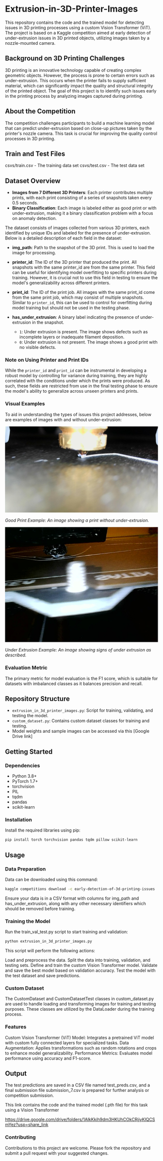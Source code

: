 # Extrusion-in-3D-Printer-Images

This repository contains the code and the trained model for detecting issues in 3D printing processes using a custom Vision Transformer (ViT). The project is based on a Kaggle competition aimed at early detection of under-extrusion issues in 3D printed objects, utilizing images taken by a nozzle-mounted camera.

## Background on 3D Printing Challenges

3D printing is an innovative technology capable of creating complex geometric objects. However, the process is prone to certain errors such as under-extrusion. This occurs when the printer fails to supply sufficient material, which can significantly impact the quality and structural integrity of the printed object. The goal of this project is to identify such issues early in the printing process by analyzing images captured during printing.

## About the Competition

The competition challenges participants to build a machine learning model that can predict under-extrusion based on close-up pictures taken by the printer's nozzle camera. This task is crucial for improving the quality control processes in 3D printing.

## Train and Test Files

csvs/train.csv - The training data set
csvs/test.csv - The test data set

## Dataset Overview

- **Images from 7 Different 3D Printers**: Each printer contributes multiple prints, with each print consisting of a series of snapshots taken every 0.5 seconds.
- **Binary Classification**: Each image is labeled either as good print or with under-extrusion, making it a binary classification problem with a focus on anomaly detection.

The dataset consists of images collected from various 3D printers, each identified by unique IDs and labeled for the presence of under-extrusion. Below is a detailed description of each field in the dataset:

- **img_path**: Path to the snapshot of the 3D print. This is used to load the image for processing.

- **printer_id**: The ID of the 3D printer that produced the print. All snapshots with the same printer_id are from the same printer. This field can be useful for identifying model overfitting to specific printers during training. However, it is crucial not to use this field in testing to ensure the model's generalizability across different printers.

- **print_id**: The ID of the print job. All images with the same print_id come from the same print job, which may consist of multiple snapshots. Similar to `printer_id`, this can be used to control for overfitting during model training but should not be used in the testing phase.

- **has_under_extrusion**: A binary label indicating the presence of under-extrusion in the snapshot.
  - `1`: Under extrusion is present. The image shows defects such as incomplete layers or inadequate filament deposition.
  - `0`: Under extrusion is not present. The image shows a good print with no visible defects.

### Note on Using Printer and Print IDs

While the `printer_id` and `print_id` can be instrumental in developing a robust model by controlling for variance during training, they are highly correlated with the conditions under which the prints were produced. As such, these fields are restricted from use in the final testing phase to ensure the model's ability to generalize across unseen printers and prints.

### Visual Examples

To aid in understanding the types of issues this project addresses, below are examples of images with and without under-extrusion:

![Good Print Example](images/good_print.jpg)

*Good Print Example: An image showing a print without under-extrusion.*

![Under Extrusion Example](images/under_extrusion.jpg)

*Under Extrusion Example: An image showing signs of under extrusion as described.*


### Evaluation Metric

The primary metric for model evaluation is the F1 score, which is suitable for datasets with imbalanced classes as it balances precision and recall.

## Repository Structure

- `extrusion_in_3d_printer_images.py`: Script for training, validating, and testing the model.
- `custom_dataset.py`: Contains custom dataset classes for training and testing.
- Model weights and sample images can be accessed via this [Google Drive link]

## Getting Started

### Dependencies

- Python 3.8+
- PyTorch 1.7+
- torchvision
- PIL
- tqdm
- pandas
- scikit-learn

### Installation

Install the required libraries using pip:

```bash
pip install torch torchvision pandas tqdm pillow scikit-learn
```

## Usage

### Data Preparation

Data can be downloaded using this command:

```bash
kaggle competitions download -c early-detection-of-3d-printing-issues
```

Ensure your data is in a CSV format with columns for img_path and has_under_extrusion, along with any other necessary identifiers which should be removed before training.

### Training the Model

Run the train_val_test.py script to start training and validation:

```bash
python extrusion_in_3d_printer_images.py
```

This script will perform the following actions:

Load and preprocess the data.
Split the data into training, validation, and testing sets.
Define and train the custom Vision Transformer model.
Validate and save the best model based on validation accuracy.
Test the model with the test dataset and save predictions.

### Custom Dataset
The CustomDataset and CustomDatasetTest classes in custom_dataset.py are used to handle loading and transforming images for training and testing purposes. These classes are utilized by the DataLoader during the training process.

### Features
Custom Vision Transformer (ViT) Model: Integrates a pretrained ViT model with custom fully connected layers for specialized tasks.
Data Augmentation: Applies transformations such as random rotations and crops to enhance model generalizability.
Performance Metrics: Evaluates model performance using accuracy and F1-score.

## Output
The test predictions are saved in a CSV file named test_preds.csv, and a final submission file submission_7.csv is prepared for further analysis or competition submission.

This link contains the code and the trained model (.pth file) for this task using a Vision Transformer

https://drive.google.com/drive/folders/1AlkKkih9dm3HKUhCOkCRjjyKlQCSmYez?usp=share_link


### Contributing
Contributions to this project are welcome. Please fork the repository and submit a pull request with your suggested changes.

